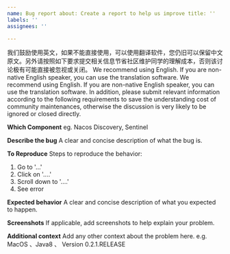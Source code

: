 ```yaml
---
name: Bug report about: Create a report to help us improve title: ''
labels: ''
assignees: ''

---
```


我们鼓励使用英文，如果不能直接使用，可以使用翻译软件，您仍旧可以保留中文原文。另外请按照如下要求提交相关信息节省社区维护同学的理解成本，否则该讨论极有可能直接被忽视或关闭。 We
recommend using English. If you are non-native English speaker, you can use the
translation software. We recommend using English. If you are non-native English speaker,
you can use the translation software. In addition, please submit relevant information
according to the following requirements to save the understanding cost of community
maintenances, otherwise the discussion is very likely to be ignored or closed directly.

**Which Component**
eg. Nacos Discovery, Sentinel

**Describe the bug**
A clear and concise description of what the bug is.

**To Reproduce**
Steps to reproduce the behavior:

1. Go to '...'
2. Click on '....'
3. Scroll down to '....'
4. See error

**Expected behavior**
A clear and concise description of what you expected to happen.

**Screenshots**
If applicable, add screenshots to help explain your problem.

**Additional context**
Add any other context about the problem here. e.g. MacOS 、Java8 、 Version 0.2.1.RELEASE
